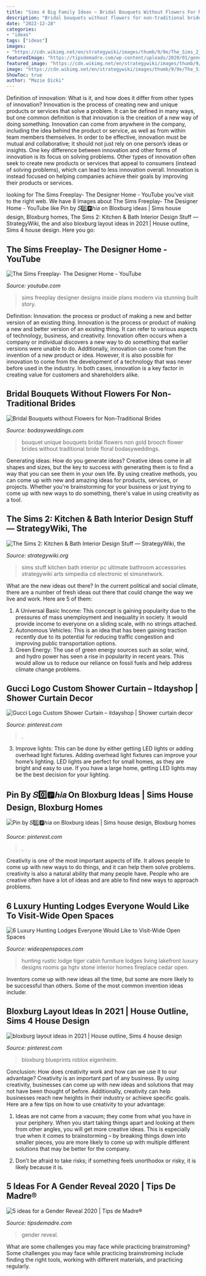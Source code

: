 ```yaml
---
title: "Sims 4 Big Family Ideas ~ Bridal Bouquets Without Flowers For Non-traditional Brides"
description: "Bridal bouquets without flowers for non-traditional brides"
date: "2022-12-28"
categories:
- "ideas"
tags: ["ideas"]
images:
- "https://cdn.wikimg.net/en/strategywiki/images/thumb/9/9e/The_Sims_2_Kitchen_%26_Bath_Interior_Design_Stuff_boxart.jpg/1200px-The_Sims_2_Kitchen_%26_Bath_Interior_Design_Stuff_boxart.jpg"
featuredImage: "https://tipsdemadre.com/wp-content/uploads/2020/01/genderreveal.jpg"
featured_image: "https://cdn.wikimg.net/en/strategywiki/images/thumb/9/9e/The_Sims_2_Kitchen_%26_Bath_Interior_Design_Stuff_boxart.jpg/1200px-The_Sims_2_Kitchen_%26_Bath_Interior_Design_Stuff_boxart.jpg"
image: "https://cdn.wikimg.net/en/strategywiki/images/thumb/9/9e/The_Sims_2_Kitchen_%26_Bath_Interior_Design_Stuff_boxart.jpg/1200px-The_Sims_2_Kitchen_%26_Bath_Interior_Design_Stuff_boxart.jpg"
ShowToc: true
author: "Mazie Dicki"
---
```



Definition of innovation: What is it, and how does it differ from other types of innovation?
Innovation is the process of creating new and unique products or services that solve a problem. It can be defined in many ways, but one common definition is that innovation is the creation of a new way of doing something. Innovation can come from anywhere in the company, including the idea behind the product or service, as well as from within team members themselves. In order to be effective, innovation must be mutual and collaborative; it should not just rely on one person’s ideas or insights. 
One key difference between innovation and other forms of innovation is its focus on solving problems. Other types of innovation often seek to create new products or services that appeal to consumers (instead of solving problems), which can lead to less innovation overall. Innovation is instead focused on helping companies achieve their goals by improving their products or services.

	

		
looking for The Sims Freeplay- The Designer Home - YouTube you've visit to the right web. We have 8 Images about The Sims Freeplay- The Designer Home - YouTube like Pin by 𝑆0️⃣🅿️ℎ𝑖𝑎 on Bloxburg ideas | Sims house design, Bloxburg homes, The Sims 2: Kitchen &amp; Bath Interior Design Stuff — StrategyWiki, the and also bloxburg layout ideas in 2021 | House outline, Sims 4 house design. Here you go:
		
    
## The Sims Freeplay- The Designer Home - YouTube

<img loading=lazy src="http://i.ytimg.com/vi/Ye1O_c19zho/maxresdefault.jpg" onerror="this.onerror=null;this.src='https://tse3.mm.bing.net/th?id=OIP.f13-LpeV82xu02gQSO0naAHaEK&amp;pid=15.1';" alt="The Sims Freeplay- The Designer Home - YouTube">

_Source: youtube.com_

>sims freeplay designer designs inside plans modern via stunning built story. 

	

Definition: Innovation: the process or product of making a new and better version of an existing thing.
Innovation is the process or product of making a new and better version of an existing thing. It can refer to various aspects of technology, business, and creativity. Innovation often occurs when a company or individual discovers a new way to do something that earlier versions were unable to do. Additionally, innovation can come from the invention of a new product or idea. However, it is also possible for innovation to come from the development of a technology that was never before used in the industry. In both cases, innovation is a key factor in creating value for customers and shareholders alike.

    
## Bridal Bouquets Without Flowers For Non-Traditional Brides

<img loading=lazy src="https://bodasyweddings.com/wp-content/uploads/2017/04/unique-wedding-bouquet-ideas.jpg" onerror="this.onerror=null;this.src='https://tse1.mm.bing.net/th?id=OIP._5TWjMA21qH0xlIs1QO1yQHaLG&amp;pid=15.1';" alt="Bridal Bouquets without Flowers for Non-Traditional Brides">

_Source: bodasyweddings.com_

>bouquet unique bouquets bridal flowers non gold brooch flower brides without traditional bride floral bodasyweddings. 

	

Generating ideas: How do you generate ideas?
Creative ideas come in all shapes and sizes, but the key to success with generating them is to find a way that you can see them in your own life. By using creative methods, you can come up with new and amazing ideas for products, services, or projects. Whether you're brainstorming for your business or just trying to come up with new ways to do something, there's value in using creativity as a tool.

    
## The Sims 2: Kitchen &amp; Bath Interior Design Stuff — StrategyWiki, The

<img loading=lazy src="https://cdn.wikimg.net/en/strategywiki/images/thumb/9/9e/The_Sims_2_Kitchen_%26_Bath_Interior_Design_Stuff_boxart.jpg/1200px-The_Sims_2_Kitchen_%26_Bath_Interior_Design_Stuff_boxart.jpg" onerror="this.onerror=null;this.src='https://tse4.mm.bing.net/th?id=OIP.2To09oseXcB04Tf528iYAwHaKq&amp;pid=15.1';" alt="The Sims 2: Kitchen &amp; Bath Interior Design Stuff — StrategyWiki, the">

_Source: strategywiki.org_

>sims stuff kitchen bath interior pc ultimate bathroom accessories strategywiki arts simpedia cd electronic el simsnetwork. 

	

What are the new ideas out there?
In the current political and social climate, there are a number of fresh ideas out there that could change the way we live and work. Here are 5 of them: 
1. A Universal Basic Income: This concept is gaining popularity due to the pressures of mass unemployment and inequality in society. It would provide income to everyone on a sliding scale, with no strings attached.
2. Autonomous Vehicles: This is an idea that has been gaining traction recently due to its potential for reducing traffic congestion and improving public transportation options.
3. Green Energy: The use of green energy sources such as solar, wind, and hydro power has seen a rise in popularity in recent years. This would allow us to reduce our reliance on fossil fuels and help address climate change problems.

    
## Gucci Logo Custom Shower Curtain – Itdayshop | Shower Curtain Decor

<img loading=lazy src="https://i.pinimg.com/736x/87/d0/8a/87d08a3082b68a4681562f75e90f46ef.jpg" onerror="this.onerror=null;this.src='https://tse2.mm.bing.net/th?id=OIP.GmdMBGVBCZqxpvnQTE5DywHaHa&amp;pid=15.1';" alt="Gucci Logo Custom Shower Curtain – itdayshop | Shower curtain decor">

_Source: pinterest.com_

>. 

	

3. Improve lights: This can be done by either getting LED lights or adding overhead light fixtures.
Adding overhead light fixtures can improve your home’s lighting. LED lights are perfect for small homes, as they are bright and easy to use. If you have a large home, getting LED lights may be the best decision for your lighting.

    
## Pin By 𝑆0️⃣🅿️ℎ𝑖𝑎 On Bloxburg Ideas | Sims House Design, Bloxburg Homes

<img loading=lazy src="https://i.pinimg.com/736x/be/0a/89/be0a897b16bfa9d0787fc450c7e70414.jpg" onerror="this.onerror=null;this.src='https://tse2.mm.bing.net/th?id=OIP.Kbdjd7Ir9xIZrUUuKtyDmQHaHR&amp;pid=15.1';" alt="Pin by 𝑆0️⃣🅿️ℎ𝑖𝑎 on Bloxburg ideas | Sims house design, Bloxburg homes">

_Source: pinterest.com_

>. 

	

Creativity is one of the most important aspects of life. It allows people to come up with new ways to do things, and it can help them solve problems. creativity is also a natural ability that many people have. People who are creative often have a lot of ideas and are able to find new ways to approach problems.

    
## 6 Luxury Hunting Lodges Everyone Would Like To Visit-Wide Open Spaces

<img loading=lazy src="http://hgtvhome.sndimg.com/content/dam/images/hgtv/fullset/2015/5/5/0/HUHH2015-Waterfront_Tiger-GA_4.JPG.rend.hgtvcom.1280.853.jpeg" onerror="this.onerror=null;this.src='https://tse1.mm.bing.net/th?id=OIP.YDUz2pOor9YjFO4mBrP8jwHaE7&amp;pid=15.1';" alt="6 Luxury Hunting Lodges Everyone Would Like to Visit-Wide Open Spaces">

_Source: wideopenspaces.com_

>hunting rustic lodge tiger cabin furniture lodges living lakefront luxury designs rooms ga hgtv stone interior homes fireplace cedar open. 

	

Inventors come up with new ideas all the time, but some are more likely to be successful than others. Some of the most common invention ideas include:

    
## Bloxburg Layout Ideas In 2021 | House Outline, Sims 4 House Design

<img loading=lazy src="https://i.pinimg.com/736x/e5/4e/d6/e54ed6f2f1aee4ef52138db4c753d6f2.jpg" onerror="this.onerror=null;this.src='https://tse3.mm.bing.net/th?id=OIP.X0rCoYS34KZ8MCXW7CgVmAHaFq&amp;pid=15.1';" alt="bloxburg layout ideas in 2021 | House outline, Sims 4 house design">

_Source: pinterest.com_

>bloxburg blueprints roblox eigenheim. 

	

Conclusion: How does creativity work and how can we use it to our advantage?
Creativity is an important part of any business. By using creativity, businesses can come up with new ideas and solutions that may not have been thought of before. Additionally, creativity can help businesses reach new heights in their industry or achieve specific goals. Here are a few tips on how to use creativity to your advantage: 
1. Ideas are not came from a vacuum; they come from what you have in your periphery. When you start taking things apart and looking at them from other angles, you will get more creative ideas. This is especially true when it comes to brainstorming – by breaking things down into smaller pieces, you are more likely to come up with multiple different solutions that may be better for the company. 

2. Don’t be afraid to take risks; if something feels unorthodox or risky, it is likely because it is.

    
## 5 Ideas For A Gender Reveal 2020 | Tips De Madre®

<img loading=lazy src="https://tipsdemadre.com/wp-content/uploads/2020/01/genderreveal.jpg" onerror="this.onerror=null;this.src='https://tse3.mm.bing.net/th?id=OIP.Vdkga-Q3tl5iBvTgWoWBfwHaLZ&amp;pid=15.1';" alt="5 ideas for a Gender Reveal 2020 | Tips de Madre®">

_Source: tipsdemadre.com_

>gender reveal. 

	

What are some challenges you may face while practicing brainstroming?
Some challenges you may face while practicing brainstroming include finding the right tools, working with different materials, and practicing regularly.

